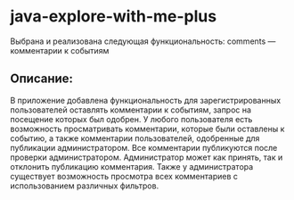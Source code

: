 # java-explore-with-me-plus
Выбрана и реализована следующая функциональность: comments — комментарии к событиям

## Описание:

В приложение добавлена функциональность для зарегистрированных пользователей оставлять комментарии к событиям, запрос на
посещение которых был одобрен. У любого пользователя есть возможность просматривать комментарии, которые были оставлены 
к событию, а также комментарии пользователей, одобренные для публикации администратором. Все комментарии публикуются после 
проверки администратором. Администратор может как принять, так и отклонить публикацию комментария. Также у администратора
существует возможность просмотра всех комментариев с использованием различных фильтров.
